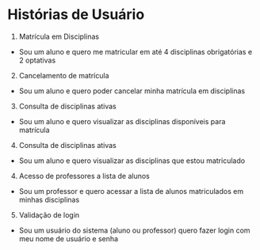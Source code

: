 # Histórias de Usuário

1. Matrícula em Disciplinas
- Sou um aluno e quero me matricular em até 4 disciplinas obrigatórias e 2 optativas

2. Cancelamento de matrícula
- Sou um aluno e quero poder cancelar minha matrícula em disciplinas

3. Consulta de disciplinas ativas
- Sou um aluno e quero visualizar as disciplinas disponíveis para matrícula

4. Consulta de disciplinas ativas
- Sou um aluno e quero visualizar as disciplinas que estou matriculado

4. Acesso de professores a lista de alunos
- Sou um professor e quero acessar a lista de alunos matriculados em minhas disciplinas

5. Validação de login
- Sou um usuário do sistema (aluno ou professor) quero fazer login com meu nome de usuário e senha
